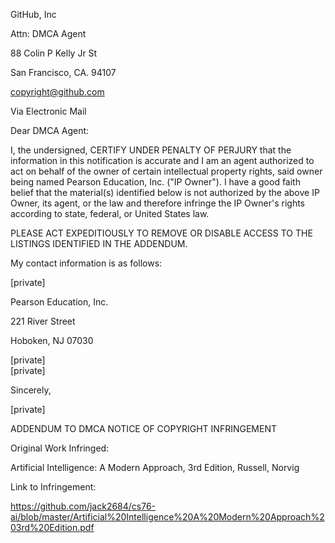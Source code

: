 GitHub, Inc     
     
Attn: DMCA Agent     
     
88 Colin P Kelly Jr St     
     
San Francisco, CA. 94107     
     
copyright@github.com     
     
      
     
Via Electronic Mail     
     
      
     
      
     
Dear DMCA Agent:     
     
      
     
I, the undersigned, CERTIFY UNDER PENALTY OF PERJURY that the information in this notification is accurate and I am an agent authorized to act on behalf of the owner of certain intellectual property rights, said owner being named Pearson Education, Inc. ("IP Owner"). I have a good faith belief that the material(s) identified below is not authorized by the above IP Owner, its agent, or the law and therefore infringe the IP Owner's rights according to state, federal, or United States law.     
     
      
     
PLEASE ACT EXPEDITIOUSLY TO REMOVE OR DISABLE ACCESS TO THE LISTINGS IDENTIFIED IN THE ADDENDUM.     
     
      
     
My contact information is as follows:     
     
      
     
[private]    
     
Pearson Education, Inc.     
     
221 River Street     
     
Hoboken, NJ 07030     
     
[private]  
[private]  
     
      
     
Sincerely,     
     
      
     
[private]  
      
     
ADDENDUM TO DMCA NOTICE OF COPYRIGHT INFRINGEMENT     
     
      
     
Original Work Infringed:     
     
      
     
Artificial Intelligence: A Modern Approach, 3rd Edition, Russell, Norvig     
     
      
     
Link to Infringement:     
     
      
     
https://github.com/jack2684/cs76-ai/blob/master/Artificial%20Intelligence%20A%20Modern%20Approach%203rd%20Edition.pdf     
     
     
      
